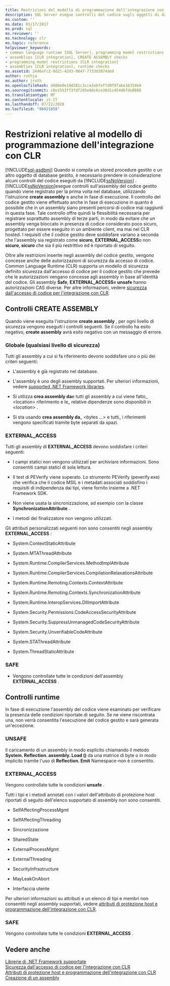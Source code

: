 ```yaml
---
title: Restrizioni del modello di programmazione dell'integrazione con CLR | Microsoft Docs
description: SQL Server esegue controlli del codice sugli oggetti di database gestiti quando vengono registrati per la prima volta tramite CREATE ASSEMBLY e in fase di esecuzione.
ms.custom: ''
ms.date: 03/17/2017
ms.prod: sql
ms.reviewer: ''
ms.technology: clr
ms.topic: reference
helpviewer_keywords:
- common language runtime [SQL Server], programming model restrictions
- assemblies [CLR integration], CREATE ASSEMBLY checks
- programming model restrictions [CLR integration]
- assemblies [CLR integration], runtime checks
ms.assetid: 2446afc2-9d21-42d3-9847-7733d3074de9
author: rothja
ms.author: jroth
ms.openlocfilehash: d400e0e19d381c3cce2ebfeffd9f97abe16354b9
ms.sourcegitcommit: c8e1553ff3fdf295e8dc6ce30d1c454d6fde8088
ms.translationtype: MT
ms.contentlocale: it-IT
ms.lasthandoff: 07/22/2020
ms.locfileid: "86921858"
---
```

# <a name="clr-integration-programming-model-restrictions"></a>Restrizioni relative al modello di programmazione dell'integrazione con CLR
[!INCLUDE[sql-asdbmi](../../../includes/applies-to-version/sql-asdbmi.md)]
  Quando si compila un stored procedure gestito o un altro oggetto di database gestito, è necessario prendere in considerazione alcuni controlli del codice eseguiti da [!INCLUDE[ssNoVersion](../../../includes/ssnoversion-md.md)] . [!INCLUDE[ssNoVersion](../../../includes/ssnoversion-md.md)]esegue controlli sull'assembly del codice gestito quando viene registrato per la prima volta nel database, utilizzando l'istruzione **create assembly** e anche in fase di esecuzione. Il controllo del codice gestito viene effettuato anche in fase di esecuzione in quanto è possibile che in un assembly siano presenti percorsi di codice mai raggiunti in questa fase.  Tale controllo offre quindi la flessibilità necessaria per registrare soprattutto assembly di terze parti, in modo da evitare che un assembly venga bloccato in presenza di codice considerato poco sicuro, progettato per essere eseguito in un ambiente client, ma mai nel CLR hosted. I requisiti che il codice gestito deve soddisfare variano a seconda che l'assembly sia registrato come **sicuro**, **EXTERNAL_ACCESS**o non **sicuro**, **sicuro** che sia il più restrittivo ed è riportato di seguito.  
  
 Oltre alle restrizioni inserite negli assembly del codice gestito, vengono concesse anche delle autorizzazioni di sicurezza da accesso di codice. Common Language Runtime (CLR) supporta un modello di sicurezza definito sicurezza dall'accesso di codice per il codice gestito che prevede che le autorizzazioni vengano concesse agli assembly in base all'identità del codice. Gli assembly **Safe**, **EXTERNAL_ACCESS**e **unsafe** hanno autorizzazioni CAS diverse. Per altre informazioni, vedere [sicurezza dall'accesso di codice per l'integrazione con CLR](../../../relational-databases/clr-integration/security/clr-integration-code-access-security.md).  
  
## <a name="create-assembly-checks"></a>Controlli CREATE ASSEMBLY  
 Quando viene eseguita l'istruzione **create assembly** , per ogni livello di sicurezza vengono eseguiti i controlli seguenti.  Se il controllo ha esito negativo, **create assembly** avrà esito negativo con un messaggio di errore.  
  
### <a name="global-any-security-level"></a>Globale (qualsiasi livello di sicurezza)  
 Tutti gli assembly a cui si fa riferimento devono soddisfare uno o più dei criteri seguenti:  
  
-   L'assembly è già registrato nel database.  
  
-   L'assembly è uno degli assembly supportati. Per ulteriori informazioni, vedere [supported .NET Framework libraries](../../../relational-databases/clr-integration/database-objects/supported-net-framework-libraries.md).  
  
-   Si utilizza **crea assembly da**e tutti gli assembly a cui viene fatto_ \<location> riferimento e le_ relative dipendenze sono disponibili in *\<location>* .  
  
-   Si sta usando **crea assembly da**_ \<bytes ...> e tutti_ i riferimenti vengono specificati tramite byte separati da spazi.  
  
### <a name="external_access"></a>EXTERNAL_ACCESS  
 Tutti gli assembly di **EXTERNAL_ACCESS** devono soddisfare i criteri seguenti:  
  
-   I campi statici non vengono utilizzati per archiviare informazioni. Sono consentiti campi statici di sola lettura.  
  
-   Il test di PEVerify viene superato. Lo strumento PEVerify (peverify.exe) che verifica che il codice MSIL e i metadati associati soddisfino i requisiti di indipendenza dai tipi, viene fornito insieme a .NET Framework SDK.  
  
-   Non viene usata la sincronizzazione, ad esempio con la classe **SynchronizationAttribute** .  
  
-   I metodi del finalizzatore non vengono utilizzati.  
  
 Gli attributi personalizzati seguenti non sono consentiti negli assembly **EXTERNAL_ACCESS** :  
  
-   System.ContextStaticAttribute  
  
-   System.MTAThreadAttribute  
  
-   System.Runtime.CompilerServices.MethodImplAttribute  
  
-   System.Runtime.CompilerServices.CompilationRelaxationsAttribute  
  
-   System.Runtime.Remoting.Contexts.ContextAttribute  
  
-   System.Runtime.Remoting.Contexts.SynchronizationAttribute  
  
-   System.Runtime.InteropServices.DllImportAttribute  
  
-   System.Security.Permissions.CodeAccessSecurityAttribute  
  
-   System.Security.SuppressUnmanagedCodeSecurityAttribute  
  
-   System.Security.UnverifiableCodeAttribute  
  
-   System.STAThreadAttribute  
  
-   System.ThreadStaticAttribute  
  
### <a name="safe"></a>SAFE  
  
-   Vengono controllate tutte le condizioni dell'assembly **EXTERNAL_ACCESS** .  
  
## <a name="runtime-checks"></a>Controlli runtime  
 In fase di esecuzione l'assembly del codice viene esaminato per verificare la presenza delle condizioni riportate di seguito. Se ne viene riscontrata una, non verrà consentita l'esecuzione del codice gestito e sarà generata un'eccezione.  
  
### <a name="unsafe"></a>UNSAFE  
 Il caricamento di un assembly in modo esplicito chiamando il metodo **System. Reflection. assembly. Load ()** da una matrice di byte o in modo implicito tramite l'uso di **Reflection. Emit** Namespace-non è consentito.  
  
### <a name="external_access"></a>EXTERNAL_ACCESS  
 Vengono controllate tutte le condizioni **unsafe** .  
  
 Tutti i tipi e i metodi annotati con i valori dell'attributo di protezione host riportati di seguito dell'elenco supportato di assembly non sono consentiti.  
  
-   SelfAffectingProcessMgmt  
  
-   SelfAffectingThreading  
  
-   Sincronizzazione  
  
-   SharedState  
  
-   ExternalProcessMgmt  
  
-   ExternalThreading  
  
-   SecurityInfrastructure  
  
-   MayLeakOnAbort  
  
-   Interfaccia utente  
  
 Per ulteriori informazioni su attributi e un elenco di tipi e membri non consentiti negli assembly supportati, vedere [attributi di protezione host e programmazione dell'integrazione con CLR](../../../relational-databases/clr-integration-security-host-protection-attributes/host-protection-attributes-and-clr-integration-programming.md).  
  
### <a name="safe"></a>SAFE  
 Vengono controllate tutte le condizioni **EXTERNAL_ACCESS** .  
  
## <a name="see-also"></a>Vedere anche  
 [Librerie di .NET Framework supportate](../../../relational-databases/clr-integration/database-objects/supported-net-framework-libraries.md)   
 [Sicurezza dall'accesso di codice per l'integrazione con CLR](../../../relational-databases/clr-integration/security/clr-integration-code-access-security.md)   
 [Attributi di protezione host e programmazione dell'integrazione con CLR](../../../relational-databases/clr-integration-security-host-protection-attributes/host-protection-attributes-and-clr-integration-programming.md)   
 [Creazione di un assembly](../../../relational-databases/clr-integration/assemblies/creating-an-assembly.md)  
  
  
